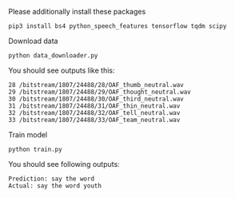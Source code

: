 Please additionally install these packages
```
pip3 install bs4 python_speech_features tensorflow tqdm scipy
```
Download data
```
python data_downloader.py
```
You should see outputs like this:
```
28 /bitstream/1807/24488/28/OAF_thumb_neutral.wav
29 /bitstream/1807/24488/29/OAF_thought_neutral.wav
30 /bitstream/1807/24488/30/OAF_third_neutral.wav
31 /bitstream/1807/24488/31/OAF_thin_neutral.wav
32 /bitstream/1807/24488/32/OAF_tell_neutral.wav
33 /bitstream/1807/24488/33/OAF_team_neutral.wav
```
Train model
```
python train.py
```
You should see following outputs:
```
Prediction: say the word 
Actual: say the word youth
```
